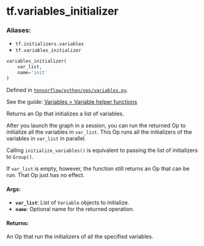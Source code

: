<div itemscope itemtype="http://developers.google.com/ReferenceObject">
<meta itemprop="name" content="tf.variables_initializer" />
</div>

# tf.variables_initializer

### Aliases:

* `tf.initializers.variables`
* `tf.variables_initializer`

``` python
variables_initializer(
    var_list,
    name='init'
)
```



Defined in [`tensorflow/python/ops/variables.py`](https://www.tensorflow.org/code/tensorflow/python/ops/variables.py).

See the guide: [Variables > Variable helper functions](../../../api_guides/python/state_ops.md#Variable_helper_functions)

Returns an Op that initializes a list of variables.

After you launch the graph in a session, you can run the returned Op to
initialize all the variables in `var_list`. This Op runs all the
initializers of the variables in `var_list` in parallel.

Calling `initialize_variables()` is equivalent to passing the list of
initializers to `Group()`.

If `var_list` is empty, however, the function still returns an Op that can
be run. That Op just has no effect.

#### Args:

* <b>`var_list`</b>: List of `Variable` objects to initialize.
* <b>`name`</b>: Optional name for the returned operation.


#### Returns:

An Op that run the initializers of all the specified variables.